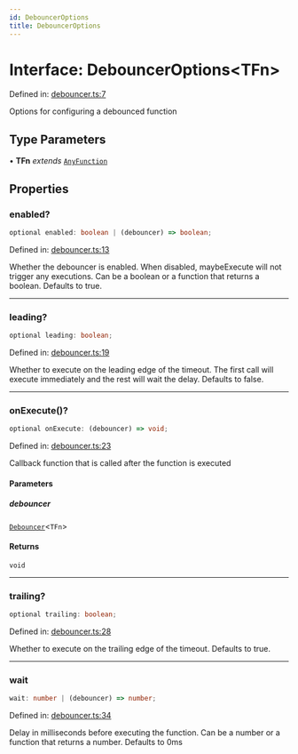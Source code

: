 ```yaml
---
id: DebouncerOptions
title: DebouncerOptions
---
```


<!-- DO NOT EDIT: this page is autogenerated from the type comments -->

# Interface: DebouncerOptions\<TFn\>

Defined in: [debouncer.ts:7](https://github.com/TanStack/pacer/blob/main/packages/pacer/src/debouncer.ts#L7)

Options for configuring a debounced function

## Type Parameters

• **TFn** *extends* [`AnyFunction`](../type-aliases/anyfunction.md)

## Properties

### enabled?

```ts
optional enabled: boolean | (debouncer) => boolean;
```

Defined in: [debouncer.ts:13](https://github.com/TanStack/pacer/blob/main/packages/pacer/src/debouncer.ts#L13)

Whether the debouncer is enabled. When disabled, maybeExecute will not trigger any executions.
Can be a boolean or a function that returns a boolean.
Defaults to true.

***

### leading?

```ts
optional leading: boolean;
```

Defined in: [debouncer.ts:19](https://github.com/TanStack/pacer/blob/main/packages/pacer/src/debouncer.ts#L19)

Whether to execute on the leading edge of the timeout.
The first call will execute immediately and the rest will wait the delay.
Defaults to false.

***

### onExecute()?

```ts
optional onExecute: (debouncer) => void;
```

Defined in: [debouncer.ts:23](https://github.com/TanStack/pacer/blob/main/packages/pacer/src/debouncer.ts#L23)

Callback function that is called after the function is executed

#### Parameters

##### debouncer

[`Debouncer`](../classes/debouncer.md)\<`TFn`\>

#### Returns

`void`

***

### trailing?

```ts
optional trailing: boolean;
```

Defined in: [debouncer.ts:28](https://github.com/TanStack/pacer/blob/main/packages/pacer/src/debouncer.ts#L28)

Whether to execute on the trailing edge of the timeout.
Defaults to true.

***

### wait

```ts
wait: number | (debouncer) => number;
```

Defined in: [debouncer.ts:34](https://github.com/TanStack/pacer/blob/main/packages/pacer/src/debouncer.ts#L34)

Delay in milliseconds before executing the function.
Can be a number or a function that returns a number.
Defaults to 0ms
